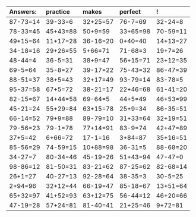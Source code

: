 | Answers: | practice | makes | perfect | ! |
| :--- | :--- | :--- | :--- | :--- |
| 87-73=14 | 39-33=6 | 32+25=57 | 76-7=69 | 32-24=8 | 
| 78-33=45 | 45+43=88 | 50+9=59 | 33+65=98 | 70-59=11 | 
| 49+15=64 | 11+17=28 | 36-16=20 | 0+40=40 | 14+13=27 | 
| 34-18=16 | 29+26=55 | 5+66=71 | 71-68=3 | 19+7=26 | 
| 48-44=4 | 36-5=31 | 38+9=47 | 56+15=71 | 23+12=35 | 
| 69-5=64 | 35-8=27 | 39-17=22 | 75-43=32 | 86-47=39 | 
| 88-51=37 | 38+5=43 | 32+17=49 | 93-79=14 | 83-78=5 | 
| 95-37=58 | 67+5=72 | 38-21=17 | 22+46=68 | 61-41=20 | 
| 82-15=67 | 14+44=58 | 69-64=5 | 44+5=49 | 46+53=99 | 
| 45-21=24 | 55+29=84 | 63+15=78 | 25+9=34 | 86-35=51 | 
| 66-14=52 | 79+9=88 | 89-79=10 | 31+33=64 | 32+19=51 | 
| 79-56=23 | 79-1=78 | 77+14=91 | 83-9=74 | 42+47=89 | 
| 37+5=42 | 6+66=72 | 17-1=16 | 3+84=87 | 35+16=51 | 
| 85-56=29 | 74-59=15 | 10+88=98 | 36-31=5 | 88-68=20 | 
| 34-27=7 | 80-34=46 | 45-19=26 | 51+43=94 | 47-47=0 | 
| 98-86=12 | 81-50=31 | 83-21=62 | 87-25=62 | 82-68=14 | 
| 26+1=27 | 40-27=13 | 92-28=64 | 38-35=3 | 30-5=25 | 
| 2+94=96 | 32+12=44 | 66-19=47 | 85-18=67 | 13+51=64 | 
| 65+32=97 | 41+52=93 | 63+12=75 | 56-44=12 | 46+20=66 | 
| 47-19=28 | 57+24=81 | 81-40=41 | 21+25=46 | 9+72=81 | 

